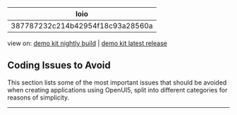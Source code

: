 <!-- loio387787232c214b42954f18c93a28560a -->

| loio |
| -----|
| 387787232c214b42954f18c93a28560a |

<div id="loio">

view on: [demo kit nightly build](https://openui5nightly.hana.ondemand.com/#/topic/387787232c214b42954f18c93a28560a) | [demo kit latest release](https://openui5.hana.ondemand.com/#/topic/387787232c214b42954f18c93a28560a)</div>

## Coding Issues to Avoid

This section lists some of the most important issues that should be avoided when creating applications using OpenUI5, split into different categories for reasons of simplicity.

***

